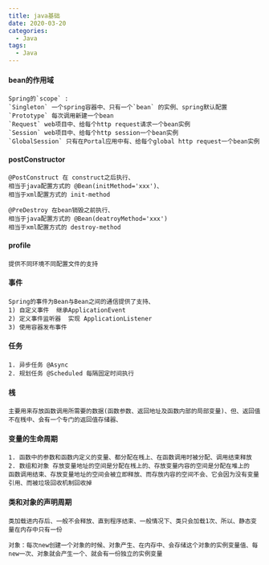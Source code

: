 ```yaml
---
title: java基础
date: 2020-03-20
categories:
  - Java
tags:
  - Java
---
```

#### bean的作用域
```
Spring的`scope` :
`Singleton` 一个spring容器中、只有一个`bean` 的实例、spring默认配置
`Prototype` 每次调用新建一个bean
`Request` web项目中、给每个http request请求一个bean实例
`Session` web项目中、给每个http session一个bean实例
`GlobalSession` 只有在Portal应用中有、给每个global http request一个bean实例
```
#### postConstructor
```
@PostConstruct 在 construct之后执行、
相当于java配置方式的 @Bean(initMethod='xxx')、
相当于xml配置方式的 init-method

@PreDestroy 在bean销毁之前执行、
相当于java配置方式的 @Bean(deatroyMethod='xxx')
相当于xml配置方式的 destroy-method
``` 

#### profile 
```
提供不同环境不同配置文件的支持
```

#### 事件
```
Spring的事件为Bean与Bean之间的通信提供了支持、
1) 自定义事件  继承ApplicationEvent
2) 定义事件监听器  实现 ApplicationListener
3) 使用容器发布事件
```

#### 任务
```
1. 异步任务 @Async 
2. 规划任务 @Scheduled 每隔固定时间执行

```

#### 桟
```
主要用来存放函数调用所需要的数据(函数参数、返回地址及函数内部的局部变量)、但、返回值不在桟中、会有一个专门的返回值存储器、
```

#### 变量的生命周期
```
1. 函数中的参数和函数内定义的变量、都分配在桟上、在函数调用时被分配、调用结束释放
2. 数组和对象 存放变量地址的空间是分配在桟上的、存放变量内容的空间是分配在堆上的
函数调用结束、存放变量地址的空间会被立即释放、而存放内容的空间不会、它会因为没有变量引用、而被垃圾回收机制回收掉
```

#### 类和对象的声明周期
```
类加载进内存后、一般不会释放、直到程序结束、一般情况下、类只会加载1次、所以、静态变量在内存中只有一份

对象：每次new创建一个对象的时候、对象产生、在内存中、会存储这个对象的实例变量值、每new一次、对象就会产生一个、就会有一份独立的实例变量
```
